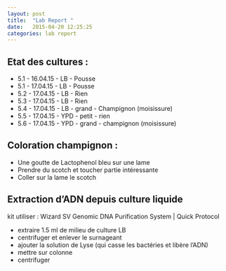 ```yaml
---
layout: post
title:  "Lab Report "
date:   2015-04-20 12:25:25
categories: lab report
---
```



## Etat des cultures :

- 5.1 - 16.04.15 - LB - Pousse
- 5.1 - 17.04.15 - LB - Pousse
- 5.2 - 17.04.15 - LB - Rien
- 5.3 - 17.04.15 - LB - Rien
- 5.4 - 17.04.15 - LB - grand - Champignon (moisissure)
- 5.5 - 17.04.15 - YPD - petit - rien
- 5.6 - 17.04.15 - YPD - grand - champignon (moisissure)

## Coloration champignon :

- Une goutte de Lactophenol bleu sur une lame
- Prendre du scotch et toucher partie intéressante
- Coller sur la lame le scotch

## Extraction d’ADN depuis culture liquide

kit utiliser : Wizard SV Genomic DNA Purification System | Quick Protocol

- extraire 1.5 ml de milieu de culture LB
- centrifuger et enlever le surnageant
- ajouter la solution de Lyse (qui casse les bactéries et libère l’ADN)
- mettre sur colonne
- centrifuger
